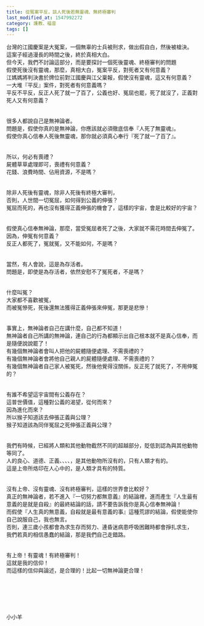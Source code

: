 ```yaml
---
title: 從冤案平反，談人死後若無靈魂、無終極審判
last_modified_at: 1547992272
category: 護教、福音
tags: []
---
```


<p>台灣的江國慶案是大冤案，一個無辜的士兵被刑求，做出假自白，然後被槍決。<br/>這案子經過漫長的時間之後，終於真相大白。<br/>但今天，我們不討論這部分，而是要探討一個死後靈魂、終極審判的問題<br/><!--more-->假使死後沒有靈魂，那麼，真相大白，冤案平反，對死者又有何意義？<br/>江媽媽將判決書於牌位前對江國慶與江父稟報，假使沒有靈魂，這又有何意義？<br/>一大堆『平反』案件，對死者有何意義嗎？<br/>平反不平反，反正人死了就一了百了，公義也好、冤屈也罷，死了就沒了，正義對死人又有何意義？<br/><br/><br/>很多人都說自己是無神論者。<br/>問題是，假使你真的是無神論，你應該就必須徹底信奉『人死了無靈魂』。<br/>假使你真心信奉人死後無靈魂，那你就必須真心奉行『死了就一了百了』。<br/><br/><br/>所以，何必有喪禮？<br/>屍體草草處理即可，喪禮有何意義？<br/>花錢、浪費時間、佔用資源，不是嗎？<br/><br/><br/>除非人死後有靈魂，除非人死後有終極大審判，<br/>否則，人世間一切冤屈，如何得到公義的伸張？<br/>冤屈而死的，再也沒有獲得正義伸張的機會了，這樣的宇宙，會是比較好的宇宙？<br/><br/><br/>假使真心信奉無神論，那麼，當受冤屈者死了之後，大家就不需花時間去伸冤了。<br/>因為，伸冤有何意義？<br/>反正人都死了，冤就冤，又不能如何，不是嗎？<br/><br/><br/>當然，有人會說，這是為存活者。<br/>問題是，即使是為存活者，依然安慰不了冤死者，不是嗎？<br/><br/><br/>什麼叫冤？<br/>大家都不喜歡被冤，<br/>而被冤慘死，死後還無法獲得正義伸張來伸冤，那更是悲慘！<br/><br/><br/>事實上，無神論者自己在講什麼，自己都不知道！<br/>無神論者自己所講的無神論，連自己的行為都顯示出自己根本就不是真心信奉，而是隨便說說罷了！<br/>有幾個無神論者會叫人把他的屍體隨便處理、不需喪禮的？<br/>有幾個無神論者會將他自己親人的屍體隨便處理、不需喪禮的？<br/>有幾個無神論者自己家人被冤死，然後他覺得沒關係，反正死了就死了，不用伸冤的？<br/><br/><br/>有誰不希望這宇宙間有公義存在？<br/>這普世價值，這種對公義的渴望，從何而來？<br/>因為進化而來？<br/>所以猴子知道該去伸張正義與公理？<br/>猴子知道該為同伴冤屈之死伸張正義與公理？<br/><br/><br/>我們有時候，已經將人類和其他動物截然不同的超越部分，貶低到認為與其他動物等同了。<br/>人的良心、道德、正義、、、、，是其他動物所沒有的，只有人類才有的。<br/>這是上帝所烙印在人心中的，是人類才具有的特質。<br/><br/><br/>沒有上帝、沒有靈魂、沒有終極審判，這樣的世界會比較好？<br/>真正的無神論者，若不進入『一切努力都無意義』的結論裡，進而產生『人生最有意義的是就是自殺』的最終結論的話，請不要告訴我你是真心信奉無神論！<br/>而假使『人生真的無意義，自殺就是最有意義的事』這種荒謬的結論，假使能使你自己說服自己，我也無言。<br/>否則，連三歲小孩都會為求生存而努力、連昏迷病患呼吸困難時都會掙扎求生，<br/>我們若真的相信愚蠢的結論，那是我們自己走錯路。<br/><br/><br/>有上帝！有靈魂！有終極審判！<br/>這就是我的信仰！<br/>而這樣的信仰與論述，是合理的！比起一切無神論更合理！<br/><br/><br/><br/><br/><br/><br/>小小羊<br/><br/><br/><br/><br/><br/>
</p>
